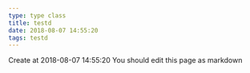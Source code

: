 ```yaml
---
type: type class
title: testd
date: 2018-08-07 14:55:20
tags: testd
---
```


Create at 2018-08-07 14:55:20
You should edit this page as markdown
